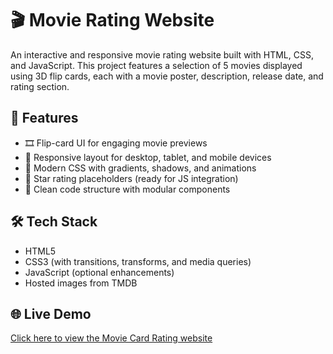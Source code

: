# 🎬 Movie Rating Website

An interactive and responsive movie rating website built with HTML, CSS, and JavaScript. This project features a selection of 5 movies displayed using 3D flip cards, each with a movie poster, description, release date, and rating section.

## 🚀 Features

- 🎞️ Flip-card UI for engaging movie previews
- 📱 Responsive layout for desktop, tablet, and mobile devices
- 🎨 Modern CSS with gradients, shadows, and animations
- 🌟 Star rating placeholders (ready for JS integration)
- 🧩 Clean code structure with modular components

## 🛠️ Tech Stack

- HTML5
- CSS3 (with transitions, transforms, and media queries)
- JavaScript (optional enhancements)
- Hosted images from TMDB

## 🌐 Live Demo

[Click here to view the Movie Card Rating website](https://saf1hckr.github.io/Movie-Rating-Website-/)





